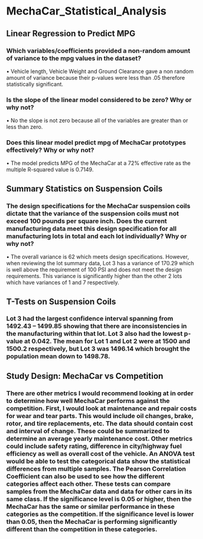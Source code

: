 # MechaCar_Statistical_Analysis

## Linear Regression to Predict MPG



### Which variables/coefficients provided a non-random amount of variance to the mpg values in the dataset?
•	Vehicle length, Vehicle Weight and Ground Clearance gave a non random amount of variance because their p-values were less than .05 therefore statistically significant.
### Is the slope of the linear model considered to be zero? Why or why not?
•	No the slope is not zero because all of the variables are greater than or less than zero.
### Does this linear model predict mpg of MechaCar prototypes effectively? Why or why not?
•	The model predicts MPG of the MechaCar at a 72% effective rate as the multiple R-squared value is 0.7149. 

## Summary Statistics on Suspension Coils
### The design specifications for the MechaCar suspension coils dictate that the variance of the suspension coils must not exceed 100 pounds per square inch. Does the current manufacturing data meet this design specification for all manufacturing lots in total and each lot individually? Why or why not?
•	The overall variance is 62 which meets design specifications.  However, when reviewing the lot summary data, Lot 3 has a variance of 170.29 which is well above the requirement of 100 PSI and does not meet the design requirements.  This variance is significantly higher than the other 2 lots which have variances of 1 and 7 respectively.
## T-Tests on Suspension Coils
### Lot 3 had the largest confidence interval spanning from 1492.43 – 1499.85 showing that there are inconsistencies in the manufacturing within that lot.  Lot 3 also had the lowest p-value at 0.042.  The mean for Lot 1 and Lot 2 were at 1500 and 1500.2 respectively, but Lot 3 was 1496.14 which brought the population mean down to 1498.78.
## Study Design: MechaCar vs Competition
 ### There are other metrics I would recommend looking at in order to determine how well MechaCar performs against the competition.  First, I would look at maintenance and repair costs for wear and tear parts.  This would include oil changes, brake, rotor, and tire replacements, etc.  The data should contain cost and interval of change.  These could be summarized to determine an average yearly maintenance cost.  Other metrics could include safety rating, difference in city/highway fuel efficiency as well as overall cost of the vehicle.  An ANOVA test would be able to test the categorical data show the statistical differences from multiple samples.  The Pearson Correlation Coefficient can also be used to see how the different categories affect each other.  These tests can compare samples from the MechaCar data and data for other cars in its same class.  If the significance level is 0.05 or higher, then the MechaCar has the same or similar performance in these categories as the competition.  If the significance level is lower than 0.05, then the MechaCar is performing significantly different than the competition in these categories.    
